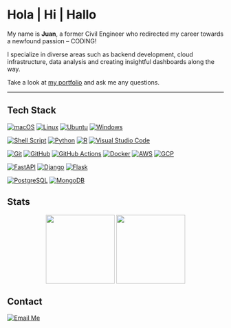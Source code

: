 # Hola | Hi | Hallo

My name is **Juan**, a former Civil Engineer who redirected my career towards a newfound passion – CODING! 

I specialize in diverse areas such as backend development, cloud infrastructure, data analysis and creating insightful dashboards along the way.

Take a look at [my portfolio](https://troopl.com/juancotrino) and ask me any questions.

---

## Tech Stack

<p align="left">
  <a href="https://www.apple.com/macos/sonoma/" target="_blank"> 
    <img alt="macOS" src="https://img.shields.io/badge/MacOS--9cf?logo=Apple&style=social"/></a>
  <a href="https://www.linux.org/" target="_blank"> 
    <img alt="Linux" src="https://img.shields.io/badge/Linux-FCC624?logo=linux&logoColor=black"/></a>
  <a href="https://ubuntu.com/" target="_blank"> 
    <img alt="Ubuntu" src="https://img.shields.io/badge/Ubuntu-E95420?logo=ubuntu&logoColor=white"/></a>
  <a href="https://www.microsoft.com/en-us/windows/" target="_blank"> 
    <img alt="Windows" src="https://img.shields.io/badge/Windows-0078D6?logo=windows&logoColor=white"/></a>
</p>
<p align="left">
  <a href="https://www.gnu.org/software/bash/" target="_blank">
    <img alt="Shell Script" src="https://img.shields.io/badge/Shell%20Script-%23121011.svg?logo=gnu-bash&logoColor=white"></a>
  <a href="https://www.python.org/" target="_blank">
    <img alt="Python" src="https://img.shields.io/badge/Python-%2314354C.svg?logo=python&logoColor=white"></a>
  <a href="https://www.r-project.org/" target="_blank">
    <img alt="R" src="https://img.shields.io/badge/R-%23276DC3.svg?logo=R&logoColor=white"></a>
  <a href="https://code.visualstudio.com/" target="_blank"> 
    <img alt="Visual Studio Code" src="https://img.shields.io/badge/Visual%20Studio%20Code-0078d7.svg?logo=visual-studio-code&logoColor=white"></a>
</p>
<p align="left">
  <a href="https://git-scm.com/" target="_blank"> 
    <img alt="Git" src="https://img.shields.io/badge/Git-%23F05033.svg?logo=git&logoColor=white"/></a>
  <a href="https://github.com/" target="_blank"> 
    <img alt="GitHub" src="https://img.shields.io/badge/GitHub-%23121011.svg?logo=github&logoColor=white"/></a>
  <a href="https://github.com/features/actions" target="_blank">
    <img alt="GitHub Actions" src="https://img.shields.io/badge/GitHub%20Actions-%232671E5.svg?logo=github-actions&logoColor=white"></a>
  <a href="https://www.docker.com/" target="_blank">
    <img alt="Docker" src="https://img.shields.io/badge/Docker-%232496ED.svg?logo=docker&logoColor=white"></a>
  <a href="https://aws.amazon.com/" target="_blank">
    <img alt="AWS" src="https://img.shields.io/badge/AWS-%23FF9900.svg?logo=amazon-aws&logoColor=white"></a>
  <a href="https://cloud.google.com/" target="_blank">
    <img alt="GCP" src="https://img.shields.io/badge/GoogleCloud-%234285F4.svg?logo=google-cloud&logoColor=white"></a>
</p>
<p align="left">
  <a href="https://fastapi.tiangolo.com/" target="_blank">
    <img alt="FastAPI" src="https://img.shields.io/badge/FastAPI-005571?logo=fastapi&logoColor=white"></a>
  <a href="https://www.djangoproject.com/" target="_blank">
    <img alt="Django" src="https://img.shields.io/badge/django-%23092E20.svg?logo=django&logoColor=white"></a>
  <a href="https://flask.palletsprojects.com/en/3.0.x/" target="_blank">
    <img alt="Flask" src="https://img.shields.io/badge/flask-%23000.svg?logo=flask&logoColor=white"></a>
</p>
<p align="left">
  <a href="https://www.postgresql.org/" target="_blank"> 
    <img alt="PostgreSQL" src="https://img.shields.io/badge/PostgreSQL-316192?logo=postgresql&logoColor=white"/></a>
  <a href="https://www.mongodb.com/" target="_blank"> 
    <img alt="MongoDB" src="https://img.shields.io/badge/MongoDB-4EA94B?logo=mongodb&logoColor=white"/></a>
</p>

## Stats

<p align="center">
  <a>
    <img height=160 align="center" src="https://github-readme-stats.vercel.app/api?username=juancotrino&show_icons=true&count_private=true&theme=darcula&hide_border=true&hide=issues,contribs&bg_color=00000000" />
  </a>
  <a>
    <img height=160 align="center" src="https://github-readme-stats.vercel.app/api/top-langs/?username=juancotrino&layout=compact&hide_border=true&theme=darcula&bg_color=00000000&langs_count=6&hide=jupyter%20notebook" />
  </a>
</p>

## Contact

[![Email Me](https://img.shields.io/badge/Email-Me-red?style=social&logo=protonmail)](mailto:juan.cotrino@outlook.com)

<!--
**juancotrino/juancotrino** is a ✨ _special_ ✨ repository because its `README.md` (this file) appears on your GitHub profile.

Here are some ideas to get you started:

- 🔭 I’m currently working on ...
- 🌱 I’m currently learning ...
- 👯 I’m looking to collaborate on ...
- 🤔 I’m looking for help with ...
- 💬 Ask me about ...
- 📫 How to reach me: ...
- 😄 Pronouns: ...
- ⚡ Fun fact: ...
-->
